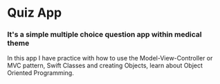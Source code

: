 # Quiz App
### It's a simple multiple choice question app within medical theme

In this app I have practice with how to use the Model-View-Controller or MVC pattern, Swift Classes and creating Objects, learn about Object Oriented Programming.

